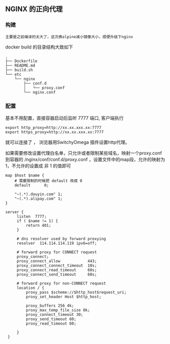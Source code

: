 ## NGINX 的正向代理


### 构建
`主要是之前编译的太大了，这次换alpine减小镜像大小，顺便升级下nginx`

docker build 的目录结构大致如下

```shell
.
├── Dockerfile
├── README.md
├── build.sh
└── etc
    └── nginx
        ├── conf.d
        │   └── proxy.conf
        └── nginx.conf

```

### 配置
基本不用配置，直接容器启动后监听 7777 端口, 客户端执行
```shell
export http_proxy=http://xx.xx.xxx.xx:7777
export https_proxy=http://xx.xx.xxx.xx:7777
```
就可以连接了 ， 浏览器用SwitchyOmega 插件设置http代理。

如果需要修改设置代理白名单，只允许或者限制某些域名，映射一个proxy.conf 到容器的 /nginx/conf/conf.d/proxy.conf ，设置文件中的map段，允许的映射为1，不允许的设置成 非 1 的值即可
```nginx
map $host $name {
    # 需要限制的时候把 default 改成 0
    default      0;

    "~(.*).douyin.com" 1;
    "~(.*).alipay.com" 1;
}

server {
     listen  7777;
     if ( $name != 1) {
         return 401;
     }

     # dns resolver used by forward proxying
     resolver  114.114.114.119 ipv6=off;

     # forward proxy for CONNECT request
     proxy_connect;
     proxy_connect_allow            443;
     proxy_connect_connect_timeout  10s;
     proxy_connect_read_timeout     60s;
     proxy_connect_send_timeout     60s;

     # forward proxy for non-CONNECT request
     location / {
         proxy_pass $scheme://$http_host$request_uri;
         proxy_set_header Host $http_host;

         proxy_buffers 256 4k;
         proxy_max_temp_file_size 0k;
         proxy_connect_timeout 30;
         proxy_send_timeout 60;
         proxy_read_timeout 60;

     }
 }
```
